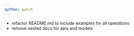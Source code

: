 ```yaml
---
python: patch
---
```


- refactor README.md to include examples for all operations
- remove nested docs for apis and models


